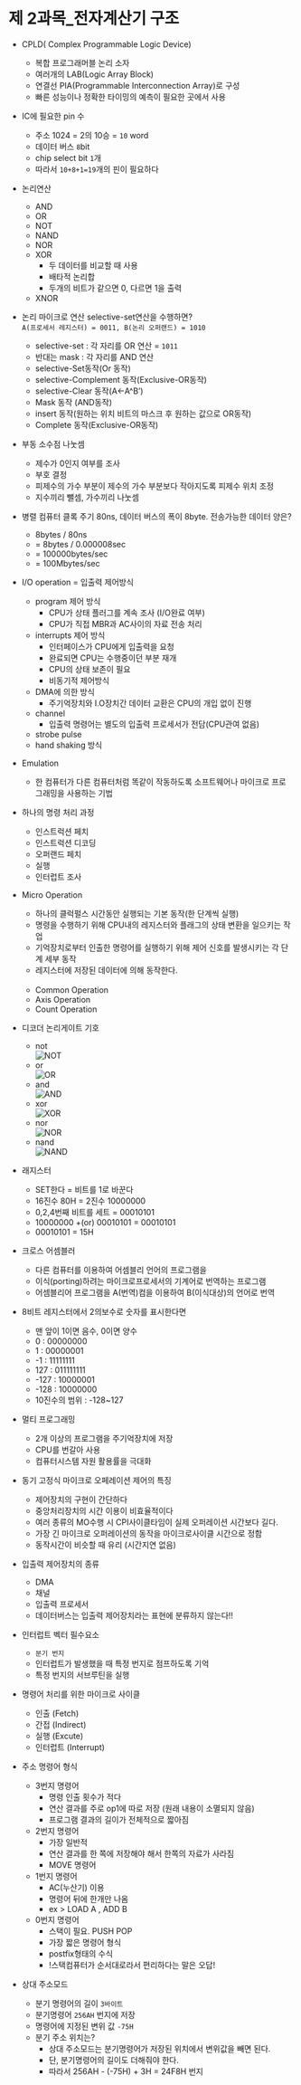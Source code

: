 # 제 2과목_전자계산기 구조

* CPLD( Complex Programmable Logic Device)
    * 복합 프로그래머블 논리 소자
    * 여러개의 LAB(Logic Array Block)
    * 연결선 PIA(Programmable Interconnection Array)로 구성
    * 빠른 성능이나 정확한 타이밍의 예측이 필요한 곳에서 사용

* IC에 필요한 pin 수
	- 주소 1024 = 2의 10승 = `10` word
	- 데이터 버스 `8`bit
	- chip select bit `1`개
	- 따라서 `10+8+1=19`개의 핀이 필요하다

* 논리연산
    * AND
    * OR
    * NOT
    * NAND
    * NOR
    * XOR
        * 두 데이터를 비교할 때 사용
        * 배타적 논리합
        * 두개의 비트가 같으면 0, 다르면 1을 출력
    * XNOR

* 논리 마이크로 연산 selective-set연산을 수행하면?<br/>
`A(프로세서 레지스터) = 0011, B(논리 오퍼랜드) = 1010`
    * selective-set : 각 자리를 OR 연산 = `1011`
    * 반대는 mask : 각 자리를 AND 연산
	
	- selective-Set동작(Or 동작)    
	- selective-Complement 동작(Exclusive-OR동작)
	- selective-Clear 동작(A<-A^B’)   
	- Mask 동작 (AND동작)
	- insert 동작(원하는 위치 비트의 마스크 후 원하는 값으로 OR동작)
	- Complete 동작(Exclusive-OR동작)

* 부동 소수점 나눗셈
    * 제수가 0인지 여부를 조사
    * 부호 결정
    * 피제수의 가수 부분이 제수의 가수 부분보다 작아지도록 피제수 위치 조정
    * 지수끼리 뺄셈, 가수끼리 나눗셈

* 병렬 컴퓨터 클록 주기 80ns, 데이터 버스의 폭이 8byte. 전송가능한 데이터 양은?
    * 8bytes / 80ns
    * = 8bytes / 0.000008sec 
    * = 100000bytes/sec 
    * = 100Mbytes/sec

* I/O operation = 입출력 제어방식
    * program 제어 방식
        * CPU가 상태 플러그를 계속 조사 (I/O완료 여부)
        * CPU가 직접 MBR과 AC사이의 자료 전송 처리
    * interrupts 제어 방식
        * 인터페이스가 CPU에게 입출력을 요청
        * 완료되면 CPU는 수행중이던 부분 재개
        * CPU의 상태 보존이 필요
        * 비동기적 제어방식
    * DMA에 의한 방식
        * 주기억장치와 I.O장치간 데이터 교환은 CPU의 개입 없이 진행
    * channel
        * 입출력 명령어는 별도의 입출력 프로세서가 전담(CPU관여 없음)
    * strobe pulse
    * hand shaking 방식

* Emulation
    * 한 컴퓨터가 다른 컴퓨터처럼 똑같이 작동하도록 소프트웨어나 마이크로 프로그래밍을 사용하는 기법

* 하나의 명령 처리 과정
    * 인스트럭션 페치
    * 인스트럭션 디코딩
    * 오퍼랜드 페치
    * 실행
    * 인터럽트 조사

* Micro Operation
    * 하나의 클럭펄스 시간동안 실행되는 기본 동작(한 단계씩 실행)
    * 명령을 수행하기 위해 CPU내의 레지스터와 플래그의 상태 변환을 일으키는 작업
    * 기억장치로부터 인출한 명령어를 실행하기 위해 제어 신호를 발생시키는 각 단계 세부 동작
    * 레지스터에 저장된 데이터에 의해 동작한다.
    <br/><br/>
    * Common Operation
    * Axis Operation
    * Count Operation

* 디코더 논리게이트 기호
    * not <br/>
    ![NOT](https://upload.wikimedia.org/wikipedia/commons/6/67/Not-gate-en.png "NOT")
    * or <br/>
    ![OR](https://upload.wikimedia.org/wikipedia/commons/b/b9/OR-gate-US.png "OR")
    * and <br/>
    ![AND](https://upload.wikimedia.org/wikipedia/commons/0/03/AND-gate-US.png "AND")
    * xor<br/>
    ![XOR](https://upload.wikimedia.org/wikipedia/commons/6/61/XOR-gate-US.png "XOR")
    * nor<br/>
    ![NOR](https://upload.wikimedia.org/wikipedia/commons/a/ad/NOR-gate-US.png "NOR")
    * nand<br/>
    ![NAND](https://upload.wikimedia.org/wikipedia/commons/d/d3/NAND-gate-US.png "NAND")


* 래지스터
    * SET한다 = 비트를 1로 바꾼다
    * 16진수 80H = 2진수 10000000
    * 0,2,4번째 비트를 세트 = 00010101
    * 10000000 +(or) 00010101 = 00010101
    * 00010101 = 15H

* 크로스 어셈블러
    * 다른 컴퓨터를 이용하여 어셈블리 언어의 프로그램을
    * 이식(porting)하려는 마이크로프로세서의 기계어로 번역하는 프로그램
    * 어셈블리어 프로그램을 A(번역)컴을 이용하여 B(이식대상)의 언어로 번역

* 8비트 레지스터에서 2의보수로 숫자를 표시한다면
    * 맨 앞이 1이면 음수, 0이면 양수
    * 0 : 00000000
    * 1 : 00000001
    * -1 : 11111111
    * 127 : 011111111
    * -127 : 10000001
    * -128 : 10000000
    * 10진수의 범위 : -128~127

* 멀티 프로그래밍
    * 2개 이상의 프로그램을 주기억장치에 저장
    * CPU를 번갈아 사용
    * 컴퓨터시스템 자원 활용률을 극대화

* 동기 고정식 마이크로 오페레이션 제어의 특징
    * 제어장치의 구현이 간단하다
    * 중앙처리장치의 시간 이용이 비효율적이다
    * 여러 종류의 MO수행 시 CPI사이클타임이 실제 오퍼레이션 시간보다 길다.
    * 가장 긴 마이크로 오퍼레이션의 동작을 마이크로사이클 시간으로 정함
    * 동작시간이 비슷할 때 유리 (시간지연 없음)

* 입출력 제어장치의 종류
    * DMA
    * 채널
    * 입출력 프로세서
    * 데이터버스는 입출력 제어장치라는 표현에 분류하지 않는다!!

* 인터럽트 벡터 필수요소
    * `분기 번지`
    * 인터럽트가 발생했을 때 특정 번지로 점프하도록 기억
    * 특정 번지의 서브루틴을 실행

* 명령어 처리를 위한 마이크로 사이클
    * 인출 (Fetch)
    * 간접 (Indirect)
    * 실행 (Excute)
    * 인터럽트 (Interrupt)

* 주소 명령어 형식
    * 3번지 명령어
        * 명령 인출 횟수가 적다
        * 연산 결과를 주로 op1에 따로 저장 (원래 내용이 소멸되지 않음)
        * 프로그램 결과의 길이가 전체적으로 짧아짐
    * 2번지 명령어
        * 가장 일반적
        * 연산 결과를 한 쪽에 저장해야 해서 한쪽의 자료가 사라짐
        * MOVE 명령어
    * 1번지 명령어
        * AC(누산기) 이용
        * 명령어 뒤에 한개만 나옴
        * ex > LOAD A , ADD B
    * 0번지 명령어
        * 스택이 필요. PUSH POP
        * 가장 짧은 명령어 형식
        * postfix형태의 수식
        * !스택컴퓨터가 순서대로라서 편리하다는 말은 오답!

* 상대 주소모드
    * 분기 명령어의 길이 `3바이트`
    * 분기명령어 `256AH` 번지에 저장
    * 명령어에 지정된 변위 값 `-75H`
    * 분기 주소 위치는? 
        * 상대 주소모드는 분기명령어가 저장된 위치에서 변위값을 빼면 된다.
        * 단, 분기명령어의 길이도 더해줘야 한다.
        * 따라서 256AH - (-75H) + 3H = 24F8H 번지
